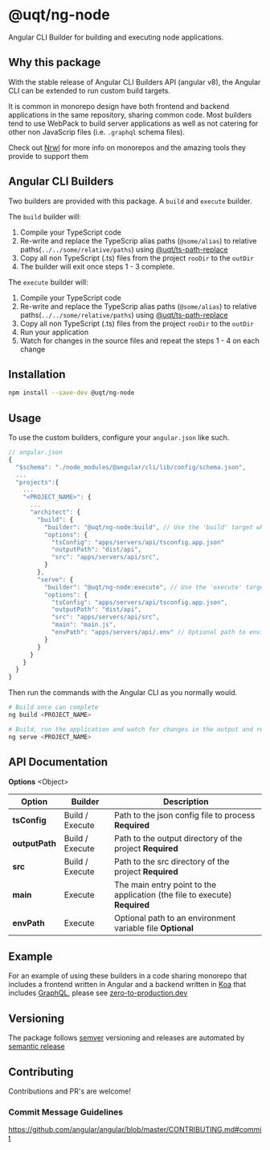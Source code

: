 # @uqt/ng-node

Angular CLI Builder for building and executing node applications.

## Why this package

With the stable release of Angular CLI Builders API (angular v8), the Angular CLI can be extended to run custom build targets.

It is common in monorepo design have both frontend and backend applications in the same repository, sharing common code. Most builders tend to use WebPack to build server applications as well as not catering for other non JavaScrip files (i.e. `.graphql` schema files).

Check out [Nrwl](https://nrwl.io/) for more info on monorepos and the amazing tools they provide to support them

## Angular CLI Builders

Two builders are provided with this package. A `build` and `execute` builder.

The `build` builder will:

1. Compile your TypeScript code
2. Re-write and replace the TypeScrip alias paths (`@some/alias`) to relative paths(`../../some/relative/paths`) using [@uqt/ts-path-replace](https://github.com/unquenchablethyrst/ts-paths-replace)
3. Copy all non TypeScript (.ts) files from the project `rooDir` to the `outDir`
4. The builder will exit once steps 1 - 3 complete.

The `execute` builder will:

1. Compile your TypeScript code
2. Re-write and replace the TypeScrip alias paths (`@some/alias`) to relative paths(`../../some/relative/paths`) using [@uqt/ts-path-replace](https://github.com/unquenchablethyrst/ts-paths-replace)
3. Copy all non TypeScript (.ts) files from the project `rooDir` to the `outDir`
4. Run your application
5. Watch for changes in the source files and repeat the steps 1 - 4 on each change

## Installation

```bash
npm install --save-dev @uqt/ng-node
```

## Usage

To use the custom builders, configure your `angular.json` like such.

```JavaScript
// angular.json
{
  "$schema": "./node_modules/@angular/cli/lib/config/schema.json",
  ...
  "projects":{
    ...
    "<PROJECT_NAME>": {
      ...
      "architect": {
        "build": {
          "builder": "@uqt/ng-node:build", // Use the 'build' target when building
          "options": {
            "tsConfig": "apps/servers/api/tsconfig.app.json"
            "outputPath": "dist/api",
            "src": "apps/servers/api/src",
          }
        },
        "serve": {
          "builder": "@uqt/ng-node:execute", // Use the 'execute' target when serving as the serve builder
          "options": {
            "tsConfig": "apps/servers/api/tsconfig.app.json",
            "outputPath": "dist/api",
            "src": "apps/servers/api/src",
            "main": "main.js",
            "envPath": "apps/servers/api/.env" // Optional path to environment variables
          }
        }
      }
    }
  }
}
```

Then run the commands with the Angular CLI as you normally would.

```bash
# Build once can complete
ng build <PROJECT_NAME>

# Build, run the application and watch for changes in the output and recompile
ng serve <PROJECT_NAME>
```

## API Documentation

**Options** \<Object\>

| Option         | Builder         | Description                                                                |
| -------------- | --------------- | -------------------------------------------------------------------------- |
| **tsConfig**   | Build / Execute | Path to the json config file to process **Required**                       |
| **outputPath** | Build / Execute | Path to the output directory of the project **Required**                   |
| **src**        | Build / Execute | Path to the src directory of the project **Required**                      |
| **main**       | Execute         | The main entry point to the application (the file to execute) **Required** |
| **envPath**    | Execute         | Optional path to an environment variable file **Optional**                 |

## Example

For an example of using these builders in a code sharing monorepo that includes a frontend written in Angular and a backend written in [Koa](https://koajs.com/) that includes [GraphQL](https://graphql.org/), please see [zero-to-production.dev](https://zero-to-production.dev)

## Versioning

The package follows [semver](https://semver.org/) versioning and releases are automated by [semantic release](https://www.npmjs.com/package/semantic-release)

## Contributing

Contributions and PR's are welcome!

### Commit Message Guidelines

https://github.com/angular/angular/blob/master/CONTRIBUTING.md#commit
